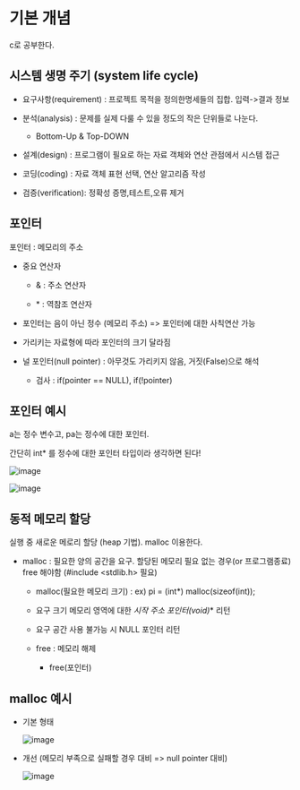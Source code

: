 # 기본 개념

c로 공부한다.

## 시스템 생명 주기 (system life cycle)

- 요구사항(requirement) : 프로젝트 목적을 정의한명세들의 집합. 입력->결과 정보

- 분석(analysis) : 문제를 실제 다룰 수 있을 정도의 작은 단위들로 나눈다.
  - Bottom-Up & Top-DOWN
  
- 설계(design) : 프로그램이 필요로 하는 자료 객체와 연산 관점에서 시스템 접근 

- 코딩(coding) : 자료 객체 표현 선택, 연산 알고리즘 작성

- 검증(verification): 정확성 증명,테스트,오류 제거

## 포인터

포인터 : 메모리의 주소

- 중요 연산자

  - \& : 주소 연산자
  
  - \* : 역참조 연산자
  
- 포인터는 음이 아닌 정수 (메모리 주소) => 포인터에 대한 사칙연산 가능

- 가리키는 자료형에 따라 포인터의 크기 달라짐

- 널 포인터(null pointer) : 아무것도 가리키지 않음, 거짓(False)으로 해석

  - 검사 : if(pointer == NULL), if(!pointer)
  
## 포인터 예시  

a는 정수 변수고, pa는 정수에 대한 포인터.

간단히 int* 를 정수에 대한 포인터 타입이라 생각하면 된다!
  
![image](https://user-images.githubusercontent.com/33515697/43578322-5ff9d08a-9689-11e8-8a44-9592eb3aa9c5.png)

![image](https://user-images.githubusercontent.com/33515697/43578260-2e98c118-9689-11e8-82af-6daba44c599a.png)

## 동적 메모리 할당

실행 중 새로운 메로리 할당 (heap 기법). malloc 이용한다.

- malloc : 필요한 양의 공간을 요구. 할당된 메모리 필요 없는 경우(or 프로그램종료) free 해야함  (#include <stdlib.h> 필요)
  
  - malloc(필요한 메모리 크기) : ex) pi = (int*) malloc(sizeof(int));

  - 요구 크기 메모리 영역에 대한 **시작 주소 포인터(void*)** 리턴
  
  - 요구 공간 사용 불가능 시 NULL 포인터 리턴
  
  - free : 메모리 해제
    - free(포인터)
  
  
## malloc 예시

- 기본 형태

  ![image](https://user-images.githubusercontent.com/33515697/43580311-f5f750ca-968f-11e8-8b0b-7a9a40fd860d.png)

- 개선 (메모리 부족으로 실패할 경우 대비 => null pointer 대비)

  ![image](https://user-images.githubusercontent.com/33515697/43580395-50aaf4b8-9690-11e8-9d24-13d7f902a34c.png)





  


